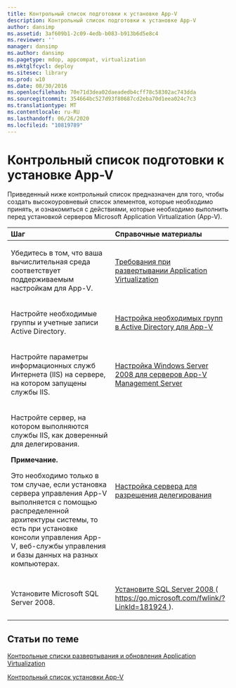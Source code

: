 ```yaml
---
title: Контрольный список подготовки к установке App-V
description: Контрольный список подготовки к установке App-V
author: dansimp
ms.assetid: 3af609b1-2c09-4edb-b083-b913b6d5e8c4
ms.reviewer: ''
manager: dansimp
ms.author: dansimp
ms.pagetype: mdop, appcompat, virtualization
ms.mktglfcycl: deploy
ms.sitesec: library
ms.prod: w10
ms.date: 08/30/2016
ms.openlocfilehash: 70e71d3dea02daeadedb4cff78c58302ac743dda
ms.sourcegitcommit: 354664bc527d93f80687cd2eba70d1eea024c7c3
ms.translationtype: MT
ms.contentlocale: ru-RU
ms.lasthandoff: 06/26/2020
ms.locfileid: "10819789"
---
```

# Контрольный список подготовки к установке App-V


Приведенный ниже контрольный список предназначен для того, чтобы создать высокоуровневый список элементов, которые необходимо принять, и ознакомиться с действиями, которые необходимо выполнить перед установкой серверов Microsoft Application Virtualization (App-V).

<table>
<colgroup>
<col width="50%" />
<col width="50%" />
</colgroup>
<thead>
<tr class="header">
<th align="left">Шаг</th>
<th align="left">Справочные материалы</th>
</tr>
</thead>
<tbody>
<tr class="odd">
<td align="left"><p>Убедитесь в том, что ваша вычислительная среда соответствует поддерживаемым настройкам для App-V.</p></td>
<td align="left"><p><a href="application-virtualization-deployment-requirements.md" data-raw-source="[Application Virtualization Deployment Requirements](application-virtualization-deployment-requirements.md)">Требования при развертывании Application Virtualization</a></p></td>
</tr>
<tr class="even">
<td align="left"><p>Настройте необходимые группы и учетные записи Active Directory.</p></td>
<td align="left"><p><a href="configuring-prerequisite-groups-in-active-directory-for-app-v.md" data-raw-source="[Configuring Prerequisite Groups in Active Directory for App-V](configuring-prerequisite-groups-in-active-directory-for-app-v.md)">Настройка необходимых групп в Active Directory для App-V</a></p></td>
</tr>
<tr class="odd">
<td align="left"><p>Настройте параметры информационных служб Интернета (IIS) на сервере, на котором запущены службы IIS.</p></td>
<td align="left"><p><a href="how-to-configure-windows-server-2008-for-app-v-management-servers.md" data-raw-source="[How to Configure Windows Server 2008 for App-V Management Servers](how-to-configure-windows-server-2008-for-app-v-management-servers.md)">Настройка Windows Server 2008 для серверов App-V Management Server</a></p></td>
</tr>
<tr class="even">
<td align="left"><p>Настройте сервер, на котором выполняются службы IIS, как доверенный для делегирования.</p>
<div class="alert">
<strong>Примечание.</strong><br/><p>Это необходимо только в том случае, если установка сервера управления App-V выполняется с помощью распределенной архитектуры системы, то есть при установке консоли управления App-V, веб-службы управления и базы данных на разных компьютерах.</p>
</div>
<div>

</div></td>
<td align="left"><p><a href="how-to-configure-the-server-to-be-trusted-for-delegation.md" data-raw-source="[How to Configure the Server to be Trusted for Delegation](how-to-configure-the-server-to-be-trusted-for-delegation.md)">Настройка сервера для разрешения делегирования</a></p></td>
</tr>
<tr class="odd">
<td align="left"><p>Установите Microsoft SQL Server 2008.</p></td>
<td align="left"><p><a href="https://go.microsoft.com/fwlink/?LinkId=181924" data-raw-source="[Install SQL Server 2008](https://go.microsoft.com/fwlink/?LinkId=181924)">Установите SQL Server 2008 </a> ( <a href="https://go.microsoft.com/fwlink/?LinkId=181924" data-raw-source="https://go.microsoft.com/fwlink/?LinkId=181924"> https://go.microsoft.com/fwlink/?LinkId=181924 </a> ).</p></td>
</tr>
</tbody>
</table>



## Статьи по теме


[Контрольные списки развертывания и обновления Application Virtualization](application-virtualization-deployment-and-upgrade-checklists.md)

[Контрольный список установки App-V](app-v-installation-checklist.md)









